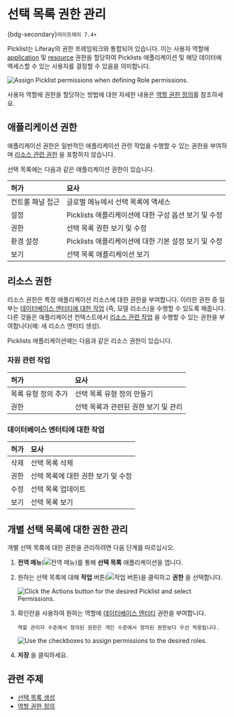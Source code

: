 # 선택 목록 권한 관리

{bdg-secondary}`라이프레이 7.4+`

Picklist는 Liferay의 권한 프레임워크와 통합되어 있습니다. 이는 사용자 역할에 [application](#application-permissions) 및 [resource](#resource-permissions) 권한을 할당하여 Picklists 애플리케이션 및 해당 데이터에 액세스할 수 있는 사용자를 결정할 수 있음을 의미합니다.

![Assign Picklist permissions when defining Role permissions.](./managing-picklist-permissions/images/01.png)

사용자 역할에 권한을 할당하는 방법에 대한 자세한 내용은 [역할 권한 정의](../../../users-and-permissions/roles-and-permissions/defining-role-permissions.md)를 참조하세요.

## 애플리케이션 권한

애플리케이션 권한은 일반적인 애플리케이션 관련 작업을 수행할 수 있는 권한을 부여하며 [리소스 관련 권한](#resource-permissions) 을 포함하지 않습니다.

선택 목록에는 다음과 같은 애플리케이션 권한이 있습니다.

| 허가        | 묘사                                 |
| :-------- | :--------------------------------- |
| 컨트롤 패널 접근 | 글로벌 메뉴에서 선택 목록에 액세스                |
| 설정        | Picklists 애플리케이션에 대한 구성 옵션 보기 및 수정 |
| 권한        | 선택 목록 권한 보기 및 수정                   |
| 환경 설정     | Picklists 애플리케이션에 대한 기본 설정 보기 및 수정 |
| 보기        | 선택 목록 애플리케이션 보기                    |

## 리소스 권한

리소스 권한은 특정 애플리케이션 리소스에 대한 권한을 부여합니다. 이러한 권한 중 일부는 [데이터베이스 엔터티에 대한 작업](#resource-관련-작업) (즉, 모델 리소스)을 수행할 수 있도록 해줍니다. 다른 것들은 애플리케이션 컨텍스트에서 [리소스 관련 작업](#actions-on-database-entities) 을 수행할 수 있는 권한을 부여합니다(예: 새 리소스 엔터티 생성).

Picklists 애플리케이션에는 다음과 같은 리소스 권한이 있습니다.

### 자원 관련 작업

| 허가          | 묘사                    |
| :---------- | :-------------------- |
| 목록 유형 정의 추가 | 선택 목록 유형 정의 만들기       |
| 권한          | 선택 목록과 관련된 권한 보기 및 관리 |

### 데이터베이스 엔터티에 대한 작업

| 허가 | 묘사                   |
| :- | :------------------- |
| 삭제 | 선택 목록 삭제             |
| 권한 | 선택 목록에 대한 권한 보기 및 수정 |
| 수정 | 선택 목록 업데이트           |
| 보기 | 선택 목록 보기             |

## 개별 선택 목록에 대한 권한 관리

개별 선택 목록에 대한 권한을 관리하려면 다음 단계를 따르십시오.

1. **전역 메뉴**(![전역 메뉴](../../../images/icon-applications-menu.png))를 통해 **선택 목록** 애플리케이션을 엽니다.

1. 원하는 선택 목록에 대해 **작업** 버튼(![작업 버튼](../../../images/icon-actions.png))을 클릭하고 **권한** 을 선택합니다.

   ![Click the Actions button for the desired Picklist and select Permissions.](./managing-picklist-permissions/images/02.png)

1. 확인란을 사용하여 원하는 역할에 [데이터베이스 엔터티](#actions-on-database-entities) 권한을 부여합니다.

   ```{note}
   역할 관리자 수준에서 정의된 권한은 개인 수준에서 정의된 권한보다 우선 적용됩니다.
   ```

   ![Use the checkboxes to assign permissions to the desired roles.](./managing-picklist-permissions/images/03.png)

1. **저장** 을 클릭하세요.

## 관련 주제

* [선택 목록 생성](./creating-picklists.md)
* [역할 권한 정의](../../../users-and-permissions/roles-and-permissions/defining-role-permissions.md)
